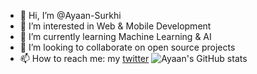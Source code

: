 - 👋 Hi, I’m @Ayaan-Surkhi
- 👀 I’m interested in Web & Mobile Development
- 🌱 I’m currently learning Machine Learning & AI
- 💞️ I’m looking to collaborate on open source projects
- 📫 How to reach me: my [twitter](https://twitter.com/AyaanSurkhi)
![Ayaan's GitHub stats](https://github-readme-stats.vercel.app/api?username=Ayaan-Surkhi&show_icons=true&theme=radical)

<!---
Ayaan-Surkhi/Ayaan-Surkhi is a ✨ special ✨ repository because its `README.md` (this file) appears on your GitHub profile.
You can click the Preview link to take a look at your changes.
--->
